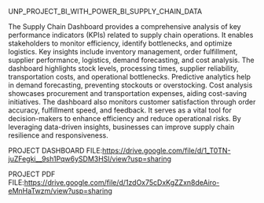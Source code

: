 UNP_PROJECT_BI_WITH_POWER_BI_SUPPLY_CHAIN_DATA

The Supply Chain Dashboard provides a comprehensive analysis of key performance indicators (KPIs) related to supply chain operations. It enables stakeholders to monitor efficiency, identify bottlenecks, and optimize logistics. Key insights include inventory management, order fulfillment, supplier performance, logistics, demand forecasting, and cost analysis. The dashboard highlights stock levels, processing times, supplier reliability, transportation costs, and operational bottlenecks. Predictive analytics help in demand forecasting, preventing stockouts or overstocking. Cost analysis showcases procurement and transportation expenses, aiding cost-saving initiatives. The dashboard also monitors customer satisfaction through order accuracy, fulfillment speed, and feedback. It serves as a vital tool for decision-makers to enhance efficiency and reduce operational risks. By leveraging data-driven insights, businesses can improve supply chain resilience and responsiveness.

PROJECT DASHBOARD FILE:https://drive.google.com/file/d/1_T0TN-juZFegki__9sh1Pqw6ySDM3HSl/view?usp=sharing

PROJECT PDF FILE:https://drive.google.com/file/d/1zdOx75cDxKgZZxn8deAiro-eMnHaTwzm/view?usp=sharing
